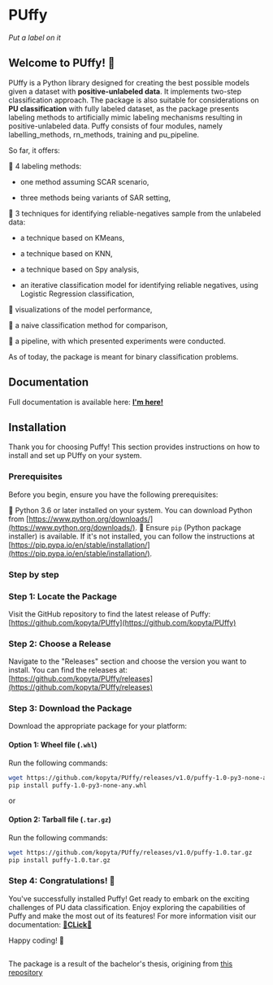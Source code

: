 # PUffy
*Put a label on it*
## Welcome to PUffy! 🐡
PUffy is a Python library designed for creating the best possible models given a dataset with **positive-unlabeled data**. It implements two-step classification approach. The package is also suitable for considerations on **PU classification** with fully labeled dataset, as the package presents labeling methods to artificially mimic labeling mechanisms resulting in positive-unlabeled data. Puffy consists of four modules, namely labelling_methods, rn_methods, training and pu_pipeline.

So far, it offers:

🐡 4 labeling methods:
  - one method assuming SCAR scenario,

  - three methods being variants of SAR setting,

🐡 3 techniques for identifying reliable-negatives sample from the unlabeled data:
  - a technique based on KMeans,
  
  - a technique based on KNN,
  
  - a technique based on Spy analysis,
  
  - an iterative classification model for identifying reliable negatives, using Logistic Regression classification,

🐡 visualizations of the model performance,

🐡 a naive classification method for comparison,

🐡 a pipeline, with which presented experiments were conducted.

As of today, the package is meant for binary classification problems.

## Documentation
Full documentation is available here: [**I'm here!**](https://kopyta.github.io/PUffy/)


## Installation

Thank you for choosing Puffy! This section provides instructions on how to install and set up PUffy on your system.

### Prerequisites

Before you begin, ensure you have the following prerequisites:

🐡 Python 3.6 or later installed on your system. You can download Python from [https://www.python.org/downloads/](https://www.python.org/downloads/).
🐡 Ensure `pip` (Python package installer) is available. If it's not installed, you can follow the instructions at [https://pip.pypa.io/en/stable/installation/](https://pip.pypa.io/en/stable/installation/).

### Step by step 

### Step 1: Locate the Package

Visit the GitHub repository to find the latest release of Puffy:
[https://github.com/kopyta/PUffy](https://github.com/kopyta/PUffy)

### Step 2: Choose a Release

Navigate to the "Releases" section and choose the version you want to install. You can find the releases at:
[https://github.com/kopyta/PUffy/releases](https://github.com/kopyta/PUffy/releases)

### Step 3: Download the Package

Download the appropriate package for your platform:

#### Option 1: Wheel file (`.whl`)
Run the following commands:
```bash
wget https://github.com/kopyta/PUffy/releases/v1.0/puffy-1.0-py3-none-any.whl
pip install puffy-1.0-py3-none-any.whl
```
or
#### Option 2: Tarball file (`.tar.gz`)
Run the following commands:
```bash
wget https://github.com/kopyta/PUffy/releases/v1.0/puffy-1.0.tar.gz
pip install puffy-1.0.tar.gz
```

### Step 4: Congratulations! 🐡
You've successfully installed Puffy! Get ready to embark on the exciting challenges of PU data classification. Enjoy exploring the capabilities of Puffy and make the most out of its features! For more information visit our documentation: [🐡**CLick**🐡](https://kopyta.github.io/PUffy/)

Happy coding! 🚀

##
The package is a result of the bachelor's thesis, origining from [this repository](https://github.com/zuzannakotlinska/PU_data_classification)
